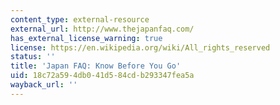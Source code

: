 ```yaml
---
content_type: external-resource
external_url: http://www.thejapanfaq.com/
has_external_license_warning: true
license: https://en.wikipedia.org/wiki/All_rights_reserved
status: ''
title: 'Japan FAQ: Know Before You Go'
uid: 18c72a59-4db0-41d5-84cd-b293347fea5a
wayback_url: ''
---
```

